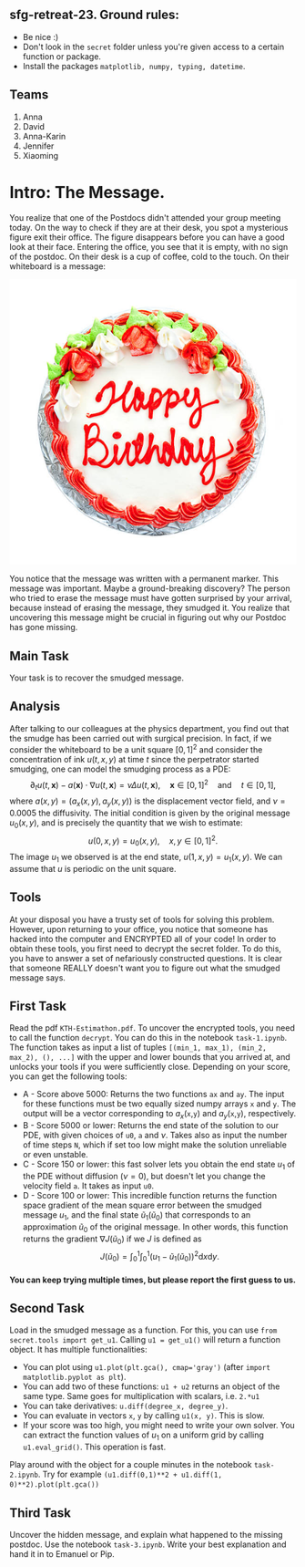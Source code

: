 ##  sfg-retreat-23. Ground rules:
* Be nice :) 
* Don't look in the ``secret`` folder unless you're given access to a certain function or package.
* Install  the packages ``matplotlib, numpy, typing, datetime``.

## Teams
1) Anna
2) David
3) Anna-Karin
4) Jennifer
5) Xiaoming

# Intro: The Message. 

You realize that one of the Postdocs didn't attended your group meeting today. On the way to check if they are at their desk, 
you spot a mysterious figure exit their office. The figure disappears before you can have a good look at their face. 
Entering the office, you see that it is empty, with no sign of the postdoc. On their desk is a cup of coffee, cold to the touch. On their whiteboard is a message:

![jpg](secret/end.jpg)

You notice that the message was written with a permanent marker. This message was important. Maybe a ground-breaking discovery? 
The person who tried to erase the message must have gotten surprised by your arrival, because instead of erasing the message, 
they smudged it. You realize that uncovering this message might be crucial in figuring out why our Postdoc has gone missing. 

## Main Task
Your task is to recover the smudged message.

## Analysis
After talking to our colleagues at the physics department, you find out that the smudge has been carried out with surgical precision.
In fact, if we consider the whiteboard to be a unit square $[0,1]^2$ and consider the concentration of ink $u(t, x,y)$ at time $t$
since the perpetrator started smudging, one can model the smudging process as a PDE:
$$
    \partial_t u(t,\pmb x) - a(\pmb x)\cdot \nabla u(t,\pmb x) = \nu \Delta u(t,\pmb x), \quad \pmb x \in [0,1]^2 \quad \text{and} \quad t\in [0,1],
$$
where $a(x,y)=(a_x(x,y), a_y(x,y))$ is the displacement vector field, and $\nu = 0.0005$ the diffusivity. 
The initial condition is given by the original message $u_0(x,y)$, and is precisely the quantity that we wish to estimate:
$$
    u(0, x, y) = u_0(x,y),\quad x,y\in [0,1]^2.
$$
The image $u_1$ we observed is at the end state, $u(1, x, y) = u_1(x,y)$. We can assume that $u$ is periodic on the unit square. 

## Tools
At your disposal you have a trusty set of tools for solving this problem. 
However, upon returning to your office, you notice that someone has hacked into the computer and ENCRYPTED all of your code! 
In order to obtain these tools, you first need to decrypt the secret folder. To do this, you have to answer a set of nefariously
constructed questions. It is clear that someone REALLY doesn't want you to figure out what the smudged message says. 

## First Task

Read the pdf ``KTH-Estimathon.pdf``. To uncover the encrypted tools, you need to call the function ``decrypt``. 
You can do this in the notebook ``task-1.ipynb``. The function takes as input a list of tuples ``[(min_1, max_1), (min_2, max_2), (), ...]`` 
with the upper and lower bounds that you arrived at, and unlocks your tools if you were sufficiently close. Depending on your score,
you can get the following tools:
* A - Score above 5000: Returns the two functions ``ax`` and ``ay``. The input for these functions must be two equally sized numpy arrays ``x`` and ``y``. The output will be a vector corresponding to $a_x($``x``,``y``$)$ and $a_y($``x``,``y``$)$, respectively.
* B - Score 5000 or lower: Returns the end state of the solution to our PDE, with given choices of ``u0``, ``a`` and $\nu$. Takes also as input the number of time steps ``N``, which if set too low might make the solution unreliable or even unstable.
* C - Score 150 or lower: this fast solver lets you obtain the end state $u_1$ of the PDE without diffusion ($\nu=0$), but doesn't let you change the velocity field ``a``. It takes as input ``u0``.
* D - Score 100 or lower: This incredible function returns the function space gradient of the mean square error between the smudged message $u_1$, and the final state $\tilde u_1(\tilde u_0)$ that corresponds to an approximation $\tilde u_0$ of the original message. In other words, this function returns the gradient $\nabla J(\tilde u_0)$ if we $J$ is defined as  
$$
J(\tilde u_0) = \int_0^1\int_0^1 (u_1-\tilde u_1(\tilde u_0))^2\mathrm{d}x\mathrm{d}y.
$$
#### You can keep trying multiple times, but please report the first guess to us. 

## Second Task
Load in the smudged message as a function. For this, you can use ``from secret.tools import get_u1``. Calling ``u1 = get_u1()`` will return a function object. It has multiple functionalities:
* You can plot using ``u1.plot(plt.gca(), cmap='gray')`` (after ``import matplotlib.pyplot as plt``).
* You can add two of these functions: ``u1 + u2`` returns an object of the same type. Same goes for multiplication with scalars, i.e. ``2.*u1``
* You can take derivatives: ``u.diff(degree_x, degree_y)``.
* You can evaluate in vectors ``x``, ``y`` by calling ``u1(x, y)``. This is slow.
* If your score was too high, you might need to write your own solver. You can extract the function values of $u_1$ on a uniform grid by calling ``u1.eval_grid()``. This operation is fast.

Play around with the object for a couple minutes in the notebook ``task-2.ipynb``. Try for example ``(u1.diff(0,1)**2 + u1.diff(1, 0)**2).plot(plt.gca())`` 

 ## Third Task
 Uncover the hidden message, and explain what happened to the missing postdoc. Use the notebook ``task-3.ipynb``. Write your best explanation and hand it in to Emanuel or Pip.







